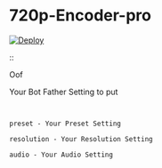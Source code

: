 # 720p-Encoder-pro
[![Deploy](https://www.herokucdn.com/deploy/button.svg)](https://heroku.com/deploy)

::

Oof 

Your Bot Father Setting to put

```


preset - Your Preset Setting

resolution - Your Resolution Setting

audio - Your Audio Setting



